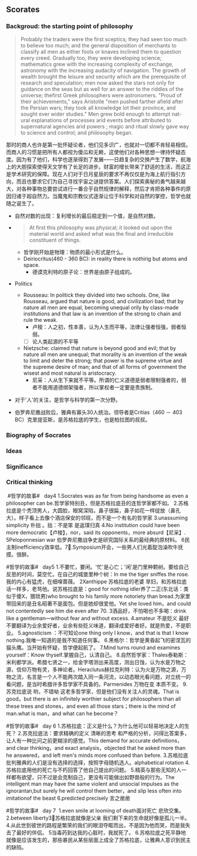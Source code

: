 ## Scorates

### Backgroud: the starting point of philosophy

> Probably the traders were the first sceptics; they had seen too much to believe too much; and the general disposition of merchants to classify all men as either fools or knaves inclined them to question every creed. Gradually too, they were developing science; mathematics grew with the increasing complexity of exchange, astronomy with the increasing audacity of navigation. The growth of wealth brought the leisure and security which are the prerequisite of research and speculation; men now asked the stars not only for guidance on the seas but as well for an answer to the riddles of the universe; thefirst Greek philosophers were astronomers. "Proud of their achievements," says Aristotle "men pushed farther afield after the Persian wars; they took all knowledge lot their province, and sought ever wider studies." Men grew bold enough to attempt nat- ural explanations of processes arid events before attributed to supernatural agencies arid powers ; magic and ritual slowly gave way to science and control; and philosophy began.

那时的商人也许是第一批怀疑论者，他们见多识广，也就对一切都不肯轻易相信。而商人的习惯是把所有人都视为傻瓜和无赖，这使他们对各种思想一律持怀疑态度。因为有了他们，科学也逐渐得到了发展——日趋复杂的交换产生了数学，航海上的大胆探索使得天文学有了长足的进步。财富的增长带来了舒适的生活，而这正是学术研究的保障。现在人们对于日月星辰的要求不再仅仅是为海上航行指引方向，而且也要求它们为自己寻找宇宙之谜提供答案。人们探索奥秘的勇气越来越大，对各种事物总要尝试进行一番合乎自然规律的解释，然后才肯把各种事件的原因归诸于超自然力。当魔鬼和宗教仪式逐渐让位于科学和对自然的掌控，哲学也就随之诞生了。

- 自然对数的出现：复利增长的最后稳定到一个值，是自然对数。

- > At first this philosophy was physical; it looked out upon the material world and asked what was the final and irreducible constituent of things.
  - 哲学刚开始是物理：物质的最小形式是什么。
  - Deiriocritus(460 - 360 BC): in reality there is nothirig but atoms and space.
    - 德谟克利特的原子论：世界是由原子组成的。
    
- Politics
  - Rousseau: In politick they divided into two schools. One, like Rousseau, argued that nature is good, and civilizatiori bad; that by nature all men are equal, becoming unequal orily by class-made institutions and that law is an invention of the strong to chain and rule the weak.
    - 卢梭：人之初，性本善，认为人生而平等，法律让强者恒强，弱者恒弱。
    - [ ] 论人类起源的不平等
  - Nietzsche:  claimed that nature is beyond good and evil; that by nature all men are unequal; that morality is an invention of the weak to limit and deter the strong; that power is the supreme virtue and the supreme desire of man; and that of all forms of government the wisest and most natural is aristocracy.
    - 尼采：人从生下来就不平等。所谓的仁义道德是弱者限制强者的，弱者不能用道德绑架强者，所以掌权者一定要是贵族制。 

- 对于'人'的关注，是哲学与科学的第一次分野。
- 伯罗奔尼撒战败后，雅典有寡头30人统治。领导者是Critias（460 － 403 BC）克里提亚斯，是苏格拉底的学生，也是柏拉图的叔叔。

### Biography of Socrates


### Ideas

### Significance

### Critical thinking


 #哲学的故事#   day4
1.Socrates was as far from being handsome as even a philosopher can be.哲学家特别丑，但是苏格拉底丑的连哲学家都不如。
2.苏格拉底是个秃顶男人，大圆脸，眼窝深陷，鼻子很扁，鼻子如花一样绽放（鼻孔大）。样子看上去像个酒店保安的邻班，而不是一个有名的哲学家
3.unassuming simplicity 朴拙 。拙：不是笨 是返璞归真
4.No institution could have been more democratic【卢梭】，nor，said its opponents，more absurd【尼采】.
5Peloponnesian war 伯罗奔尼撒战争史是研究国际关系的最经典的原材料。
6民主制inefficiency效率低。7⃣️.Symposium开会，一些男人们光着腚泡澡吹牛抚摸。很醉。

#哲学的故事#   day5
1.不要忙，要闲。'忙'是心亡；'闲'是门里种颗树。要给自己反思的时间，莫空忙。在自己的城堡里种个树：In me the tiger sniffes the rose.我的内心有猛虎，在细嗅蔷薇。
2Xanthippe 苏格拉底的老婆 旱妇，和苏格拉底话一样多，老骂他。说苏格拉底是：good for nothing idler养了二正(东北话：类似于傻X，猥琐男)who brought to his family more notoriety than bread.为家里带回来的是丑名昭著不是面包。但是她却很爱他。Yet she loved him，and could not contentedly see him die even after 70.
3酒品好，不怕喝也不多喝：drink like a gentleman—without fear and without excess.
4.amateur 不是贬义 最好不要翻译为业余爱好者，业余有些贬义味道，翻译成爱好者好。就是热爱，不是职业。
5.agnosticism ：不可知论one thing only I know，and that is that I know nothing.我唯一知道的是我不知道任何事。
6.黑格尔：哲学是黄昏起飞的密涅瓦的猫头鹰。当开始有怀疑，哲学便起航了。
7.Mind turns round and examines yourself：Know thyself.掌握自己，认清自己。
8.自然哲学家：Thales泰勒斯：米利都学派。希腊七贤之一，给金字塔测出来高度，测出日蚀，认为水是万物之源，信仰万物有灵，多神论者。Heraclutus赫拉克利特：认为火是万物之源，万物之流，名言是一个人不能两次踏入同一条河流，以动态眼光看问题，对立统一的看问题，是当时希腊许多哲学家不具备的。Parmenides 万物在变 本质不变。
9.苏克拉底说 哟，不错呦 这老多哲学家，但是他们没有关注人的灵魂。That is good，but there is an infinitely worthier subject for philosophers than all these trees and stones，and even all those stars；there is the mind of man.what is man，and what can he become？

#哲学的故事#   day 6
1.苏格拉底：正义是什么？为什么他可以轻易地决定人的生死？
2.苏克拉底法：要求精确的定义 清晰的思考 和严格的分析，问得比答案多，让人有一种比问之前更糊涂的感觉。This demand for accurate definitions，and clear thinking，and exact analysis，objected that he asked more than he answered，and left men's minds more confused than before.
3.苏格拉底批判雅典的人们是没有选择的选择，按照字母随机选人。alphabetical rotation
4.苏格拉底用他的死亡与不朽回答了他自己提出的问题。
5.精英与那些无知的人一样都有欲望，只不过是会克制自己，更没有可能做出如野兽般的行为。The intelligent man may have the same violent and unsocial impulses as the ignorantan,but surely he will control them better，and slip less often into imitationof the beast
6.predicted precisely 言之凿凿

#哲学的故事#   day 7 
1.even smile at looming of death面对死亡 悲欣交集。
2.between liberty3⃣️苏格拉底就像是父亲 我们剩下来的生命就好像是孤儿一半。
4.从此世到彼世的路程是繁荣的我们的眼泪夺眶而出，不是因为他而哭，而是我失去了最好的伴侣。
5当毒药到达我的心脏时，我就死了。
6.苏格拉底之死平静地就像是应该发生的，那些暴民从某些层面上成全了苏格拉底，让雅典人意识到民主的缺陷。
